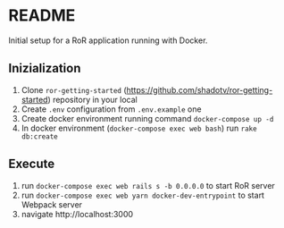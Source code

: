 # README

Initial setup for a RoR application running with Docker.

## Inizialization

1. Clone `ror-getting-started` (https://github.com/shadotv/ror-getting-started) repository in your local
2. Create `.env` configuration from `.env.example` one
3. Create docker environment running command `docker-compose up -d`
4. In docker environment (`docker-compose exec web bash`) run `rake db:create`

## Execute

1. run `docker-compose exec web rails s -b 0.0.0.0` to start RoR server
2. run `docker-compose exec web yarn docker-dev-entrypoint` to start Webpack server
3. navigate http://localhost:3000